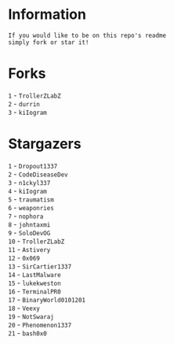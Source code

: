 # Information
`If you would like to be on this repo's readme`</br>`simply fork or star it!`</br>
# Forks
`1` - `TrollerZLabZ`</br>`2` - `durrin`</br>`3` - `kiIogram`</br>
# Stargazers
`1` - `Dropout1337`</br>`2` - `CodeDiseaseDev`</br>`3` - `n1ckyl337`</br>`4` - `kiIogram`</br>`5` - `traumatism`</br>`6` - `weaponries`</br>`7` - `nophora`</br>`8` - `johntaxmi`</br>`9` - `SoloDevOG`</br>`10` - `TrollerZLabZ`</br>`11` - `Astivery`</br>`12` - `0x069`</br>`13` - `SirCartier1337`</br>`14` - `LastMalware`</br>`15` - `lukekweston`</br>`16` - `TerminalPR0`</br>`17` - `BinaryWorld0101201`</br>`18` - `Veexy`</br>`19` - `NotSwaraj`</br>`20` - `Phenomenon1337`</br>`21` - `bash0x0`</br>